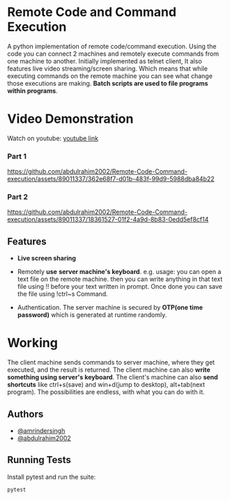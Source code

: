 # Remote Code and Command Execution

A python implementation of remote code/command execution. Using the code you can connect 2 machines and remotely execute commands from one machine to another. Initially implemented as telnet client, It also features live video streaming/screen sharing. Which means that while executing commands on the remote machine you can see what change those executions are making. **Batch scripts are used to file programs within programs**.

# Video Demonstration

Watch on youtube: [youtube link](https://youtu.be/2l4CWBmEw50)

### Part 1
https://github.com/abdulrahim2002/Remote-Code-Command-execution/assets/89011337/362e68f7-d01b-483f-99d9-5988dba84b22

### Part 2
https://github.com/abdulrahim2002/Remote-Code-Command-execution/assets/89011337/18361527-01f2-4a9d-8b83-0edd5ef8cf14


## Features

* **Live screen sharing**
* Remotely **use** **server machine's keyboard**. 
    e.g. usage: you can open a text file on the remote machine. then you can write anything in that text file using !! before your text written in prompt. Once done you can save the file using !ctrl~s Command.

* Authentication. The server machine is secured by **OTP(one time password)** which is generated at runtime randomly.
  
# Working
The client machine sends commands to server machine, where they get executed, and the result is returned. The client machine can also **write something using server's keyboard**. The client's machine can also **send shortcuts** like ctrl+s(save) and win+d(jump to desktop), alt+tab(next program). The possibilities are endless, with what you can do with it.

## Authors

- [@amrindersingh](co20305@ccet.ac.in)
- [@abdulrahim2002](co20301@ccet.ac.in)

## Running Tests

Install pytest and run the suite:

```bash
pytest
```
